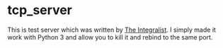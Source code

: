 # tcp_server

This is test server which was written by [The Integralist](https://gist.github.com/Integralist). I simply made it work with Python 3 and allow you to kill it and rebind to the same port.